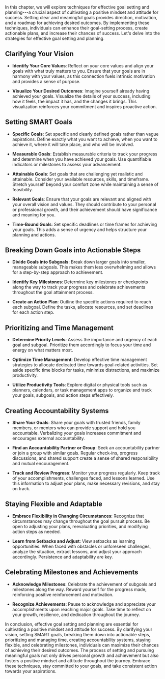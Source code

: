 
In this chapter, we will explore techniques for effective goal setting and planning---a crucial aspect of cultivating a positive mindset and attitude for success. Setting clear and meaningful goals provides direction, motivation, and a roadmap for achieving desired outcomes. By implementing these techniques, individuals can enhance their goal-setting process, create actionable plans, and increase their chances of success. Let's delve into the strategies for effective goal setting and planning.

Clarifying Your Vision
----------------------

* **Identify Your Core Values**: Reflect on your core values and align your goals with what truly matters to you. Ensure that your goals are in harmony with your values, as this connection fuels intrinsic motivation and provides a sense of purpose.

* **Visualize Your Desired Outcomes**: Imagine yourself already having achieved your goals. Visualize the details of your success, including how it feels, the impact it has, and the changes it brings. This visualization reinforces your commitment and inspires proactive action.

Setting SMART Goals
-------------------

* **Specific Goals**: Set specific and clearly defined goals rather than vague aspirations. Define exactly what you want to achieve, when you want to achieve it, where it will take place, and who will be involved.

* **Measurable Goals**: Establish measurable criteria to track your progress and determine when you have achieved your goals. Use quantifiable indicators or milestones to assess your advancement.

* **Attainable Goals**: Set goals that are challenging yet realistic and attainable. Consider your available resources, skills, and timeframe. Stretch yourself beyond your comfort zone while maintaining a sense of feasibility.

* **Relevant Goals**: Ensure that your goals are relevant and aligned with your overall vision and values. They should contribute to your personal or professional growth, and their achievement should have significance and meaning for you.

* **Time-Bound Goals**: Set specific deadlines or time frames for achieving your goals. This adds a sense of urgency and helps structure your planning and actions.

Breaking Down Goals into Actionable Steps
-----------------------------------------

* **Divide Goals into Subgoals**: Break down larger goals into smaller, manageable subgoals. This makes them less overwhelming and allows for a step-by-step approach to achievement.

* **Identify Key Milestones**: Determine key milestones or checkpoints along the way to track your progress and celebrate achievements throughout the goal attainment process.

* **Create an Action Plan**: Outline the specific actions required to reach each subgoal. Define the tasks, allocate resources, and set deadlines for each action step.

Prioritizing and Time Management
--------------------------------

* **Determine Priority Levels**: Assess the importance and urgency of each goal and subgoal. Prioritize them accordingly to focus your time and energy on what matters most.

* **Optimize Time Management**: Develop effective time management strategies to allocate dedicated time towards goal-related activities. Set aside specific time blocks for tasks, minimize distractions, and maximize productivity.

* **Utilize Productivity Tools**: Explore digital or physical tools such as planners, calendars, or task management apps to organize and track your goals, subgoals, and action steps effectively.

Creating Accountability Systems
-------------------------------

* **Share Your Goals**: Share your goals with trusted friends, family members, or mentors who can provide support and hold you accountable. Verbalizing your goals increases commitment and encourages external accountability.

* **Find an Accountability Partner or Group**: Seek an accountability partner or join a group with similar goals. Regular check-ins, progress discussions, and shared support create a sense of shared responsibility and mutual encouragement.

* **Track and Review Progress**: Monitor your progress regularly. Keep track of your accomplishments, challenges faced, and lessons learned. Use this information to adjust your plans, make necessary revisions, and stay on track.

Staying Flexible and Adaptable
------------------------------

* **Embrace Flexibility in Changing Circumstances**: Recognize that circumstances may change throughout the goal pursuit process. Be open to adjusting your plans, reevaluating priorities, and modifying action steps as needed.

* **Learn from Setbacks and Adjust**: View setbacks as learning opportunities. When faced with obstacles or unforeseen challenges, analyze the situation, extract lessons, and adjust your approach accordingly. Persistence and adaptability are key.

Celebrating Milestones and Achievements
---------------------------------------

* **Acknowledge Milestones**: Celebrate the achievement of subgoals and milestones along the way. Reward yourself for the progress made, reinforcing positive reinforcement and motivation.

* **Recognize Achievements**: Pause to acknowledge and appreciate your accomplishments upon reaching major goals. Take time to reflect on your growth, resilience, and dedication throughout the journey.

In conclusion, effective goal setting and planning are essential for cultivating a positive mindset and attitude for success. By clarifying your vision, setting SMART goals, breaking them down into actionable steps, prioritizing and managing time, creating accountability systems, staying flexible, and celebrating milestones, individuals can maximize their chances of achieving their desired outcomes. The process of setting and pursuing meaningful goals not only drives personal growth and achievement but also fosters a positive mindset and attitude throughout the journey. Embrace these techniques, stay committed to your goals, and take consistent action towards your aspirations.
